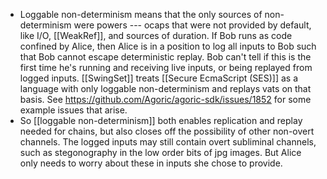 - Loggable non-determinism means that the only sources of non-determinism were powers --- ocaps that were not provided by default, like I/O, [[WeakRef]], and sources of duration. If Bob runs as code confined by Alice, then Alice is in a position to log all inputs to Bob such that Bob cannot escape deterministic replay. Bob can't tell if this is the first time he's running and receiving live inputs, or being replayed from logged inputs. [[SwingSet]] treats [[Secure EcmaScript (SES)]] as a language with only loggable non-determinism and replays vats on that basis. See https://github.com/Agoric/agoric-sdk/issues/1852 for some example issues that arise.
- So [[loggable non-determinism]] both enables replication and replay needed for chains, but also closes off the possibility of other non-overt channels. The logged inputs may still contain overt subliminal channels, such as stegonography in the low order bits of jpg images. But Alice only needs to worry about these in inputs she chose to provide.
